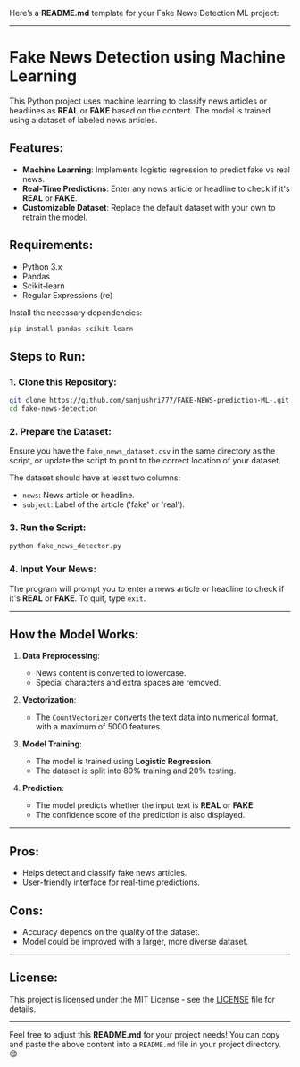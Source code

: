Here’s a **README.md** template for your Fake News Detection ML project:

---

# **Fake News Detection using Machine Learning**

This Python project uses machine learning to classify news articles or headlines as **REAL** or **FAKE** based on the content. The model is trained using a dataset of labeled news articles.

## **Features**:
- **Machine Learning**: Implements logistic regression to predict fake vs real news.
- **Real-Time Predictions**: Enter any news article or headline to check if it's **REAL** or **FAKE**.
- **Customizable Dataset**: Replace the default dataset with your own to retrain the model.

## **Requirements**:
- Python 3.x
- Pandas
- Scikit-learn
- Regular Expressions (re)

Install the necessary dependencies:
```bash
pip install pandas scikit-learn
```

## **Steps to Run**:

### 1. Clone this Repository:
```bash
git clone https://github.com/sanjushri777/FAKE-NEWS-prediction-ML-.git
cd fake-news-detection
```

### 2. Prepare the Dataset:
Ensure you have the `fake_news_dataset.csv` in the same directory as the script, or update the script to point to the correct location of your dataset.

The dataset should have at least two columns:
- `news`: News article or headline.
- `subject`: Label of the article ('fake' or 'real').

### 3. Run the Script:
```bash
python fake_news_detector.py
```

### 4. Input Your News:
The program will prompt you to enter a news article or headline to check if it's **REAL** or **FAKE**. To quit, type `exit`.

---

## **How the Model Works**:

1. **Data Preprocessing**:
   - News content is converted to lowercase.
   - Special characters and extra spaces are removed.
   
2. **Vectorization**:
   - The `CountVectorizer` converts the text data into numerical format, with a maximum of 5000 features.

3. **Model Training**:
   - The model is trained using **Logistic Regression**.
   - The dataset is split into 80% training and 20% testing.

4. **Prediction**:
   - The model predicts whether the input text is **REAL** or **FAKE**.
   - The confidence score of the prediction is also displayed.

---

## **Pros**:
- Helps detect and classify fake news articles.
- User-friendly interface for real-time predictions.

## **Cons**:
- Accuracy depends on the quality of the dataset.
- Model could be improved with a larger, more diverse dataset.

---

## **License**:
This project is licensed under the MIT License - see the [LICENSE](LICENSE) file for details.

---

Feel free to adjust this **README.md** for your project needs! You can copy and paste the above content into a `README.md` file in your project directory. 😊

